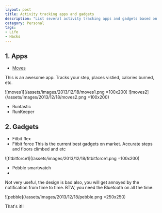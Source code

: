 ```yaml
--- 
layout: post
title: Activity tracking apps and gadgets
description: "List several activity tracking apps and gadgets based on personal trail"
category: Personal
tags: 
- Life
- Hacks
---
```




## 1. Apps

- [Moves](http://www.moves-app.com/)

This is an awesome app. Tracks your step, places vistied, calories burned, etc.

![moves1](/assets/images/2013/12/18/moves1.png =100x200)  ![moves2](/assets/images/2013/12/18/moves2.png =100x200)

- Runtastic
- RunKeeper 

## 2. Gadgets

- Fitbit flex
- Fitbit force
This is the current best gadgets on market. Accurate steps and floors climbed and etc

![fitbitforce1](/assets/images/2013/12/18/fitbitforce1.png =100x200)

- Pebble smartwatch
- 
Not very useful, the design is bad also, you will get annoyed by the notification from time to time. BTW, you need the Bluetooth on all the time.

![pebble](/assets/images/2013/12/18/pebble.png =250x250)


That's it!!








